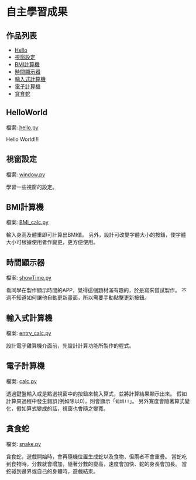 # 自主學習成果


## 作品列表
- [Hello](#Hello)
- [視窗設定](#視窗設定)
- [BMI計算機](#BMI計算機)
- [時間顯示器](#時間顯示器)
- [輸入式計算機](#輸入式計算機)
- [電子計算機](#電子計算機)
- [貪食蛇](#貪食蛇)

## HelloWorld
檔案: [hello.py](code/hello.py)

Hello World!!!

## 視窗設定
檔案: [window.py](code/window.py)

學習一些視窗的設定。

## BMI計算機
檔案: [BMI_calc.py](code/BMI_calc.py)

輸入身高及體重即可計算出BMI值。
另外，設計可改變字體大小的按鈕，使字體大小可根據使用者作變更，更方便使用。

## 時間顯示器
檔案: [showTime.py](code/showTime.py)

看同學在製作顯示時間的APP，覺得這個題材滿有趣的，於是寫來嘗試製作。
不過不知道如何讓他自動更新畫面，所以需要手動點擊更新按鈕。


## 輸入式計算機
檔案: [entry_calc.py](code/entry_calc.py)

設計電子雞算機介面前，先設計計算功能所製作的程式。


## 電子計算機
檔案: [calc.py](code/calc.py)

透過鍵盤輸入或是點選視窗中的按鈕來輸入算式，並將計算結果顯示出來。
假如計算果過程中發生錯誤(例如除以0)，則會顯示「`錯誤!!`」。
另外寬度會隨著算式變化，假如算式變成的話，視窗也會隨之變寬。


## 貪食蛇
檔案: [snake.py](code/snake.py)

貪食蛇，遊戲開始時，會再隨機位置生成蛇以及食物，但兩者不會重疊。
當蛇吃到食物時，分數就會增加，隨著分數的變高，速度會加快、蛇的身長會加長。
當蛇碰到邊界或自己的身體時，遊戲結束。